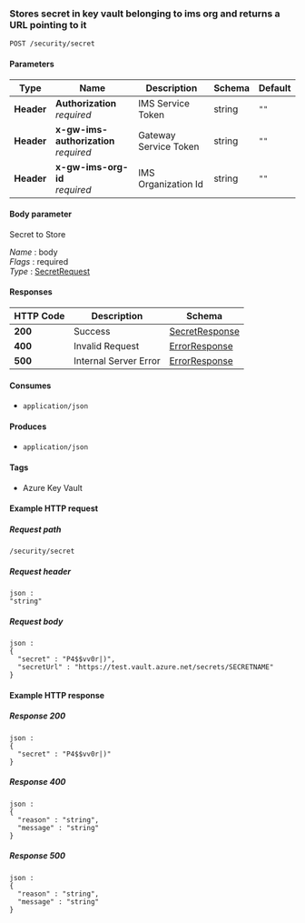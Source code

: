 
<a name="storenewsecret"></a>
### Stores secret in key vault belonging to ims org and returns a URL pointing to it
```
POST /security/secret
```


#### Parameters

|Type|Name|Description|Schema|Default|
|---|---|---|---|---|
|**Header**|**Authorization**  <br>*required*|IMS Service Token|string|`""`|
|**Header**|**x-gw-ims-authorization**  <br>*required*|Gateway Service Token|string|`""`|
|**Header**|**x-gw-ims-org-id**  <br>*required*|IMS Organization Id|string|`""`|


#### Body parameter
Secret to Store

*Name* : body  
*Flags* : required  
*Type* : [SecretRequest](../definitions/SecretRequest.md#secretrequest)


#### Responses

|HTTP Code|Description|Schema|
|---|---|---|
|**200**|Success|[SecretResponse](../definitions/SecretResponse.md#secretresponse)|
|**400**|Invalid Request|[ErrorResponse](../definitions/ErrorResponse.md#errorresponse)|
|**500**|Internal Server Error|[ErrorResponse](../definitions/ErrorResponse.md#errorresponse)|


#### Consumes

* `application/json`


#### Produces

* `application/json`


#### Tags

* Azure Key Vault


#### Example HTTP request

##### Request path
```
/security/secret
```


##### Request header
```
json :
"string"
```


##### Request body
```
json :
{
  "secret" : "P4$$vv0r|)",
  "secretUrl" : "https://test.vault.azure.net/secrets/SECRETNAME"
}
```


#### Example HTTP response

##### Response 200
```
json :
{
  "secret" : "P4$$vv0r|)"
}
```


##### Response 400
```
json :
{
  "reason" : "string",
  "message" : "string"
}
```


##### Response 500
```
json :
{
  "reason" : "string",
  "message" : "string"
}
```




